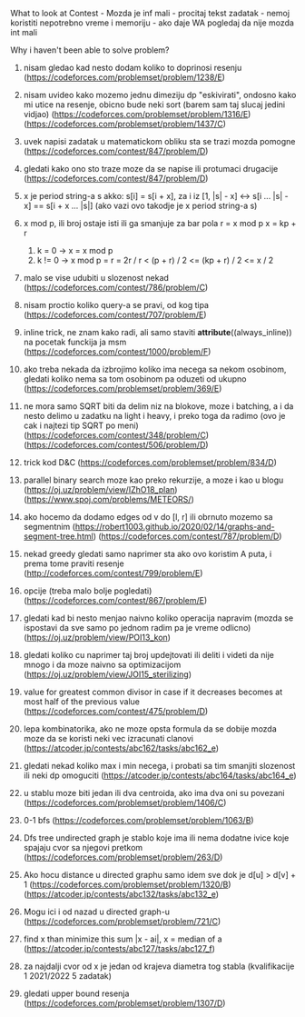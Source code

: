 What to look at Contest
	- Mozda je inf mali
 	- procitaj tekst zadatak 
	- nemoj koristiti nepotrebno vreme i memoriju
	- ako daje WA pogledaj da nije mozda int mali 

Why i haven't been able to solve problem?
1. nisam gledao kad nesto dodam koliko to doprinosi resenju	  	  
(https://codeforces.com/problemset/problem/1238/E)	

2. nisam uvideo kako mozemo jednu dimeziju dp "eskivirati", ondosno kako mi utice na resenje, obicno bude neki sort (barem sam taj slucaj jedini vidjao)
(https://codeforces.com/problemset/problem/1316/E)
(https://codeforces.com/problemset/problem/1437/C)

3. uvek napisi zadatak u matematickom obliku sta se trazi mozda pomogne
(https://codeforces.com/contest/847/problem/D)

4. gledati kako ono sto traze moze da se napise ili protumaci drugacije
(https://codeforces.com/contest/847/problem/D)

5. x je period string-a s akko: s[i] = s[i + x], za i iz [1, |s| - x] <-> 
s[i ... |s| - x] == s[i + x ... |s|] (ako vazi ovo takodje je x period string-a s) 

6. x mod p, ili broj ostaje isti ili ga smanjuje za bar pola
	r = x mod p
	x = kp + r
	1. k = 0 -> x = x mod p
 	2. k != 0 -> x mod p = r = 2r / r < (p + r) / 2 <= (kp + r) / 2 <= x / 2

7. malo se vise udubiti u slozenost nekad 
(https://codeforces.com/contest/786/problem/C)

8. nisam proctio koliko query-a se pravi, od kog tipa
(https://codeforces.com/contest/707/problem/E)

9. inline trick, ne znam kako radi, ali samo staviti __attribute__((always_inline)) na pocetak funckija ja msm
(https://codeforces.com/contest/1000/problem/F)

10. ako treba nekada da izbrojimo koliko ima necega sa nekom osobinom, gledati koliko nema sa tom osobinom pa oduzeti od ukupno
(https://codeforces.com/problemset/problem/369/E)

11. ne mora samo SQRT biti da delim niz na blokove, moze i batching, a i da nesto delimo u zadatku na light i heavy, i preko toga da radimo (ovo je cak i najtezi tip SQRT po meni)
(https://codeforces.com/contest/348/problem/C)
(https://codeforces.com/contest/506/problem/D)

12. trick kod D&C 
(https://codeforces.com/problemset/problem/834/D)

13. parallel binary search moze kao preko rekurzije, a moze i kao u blogu
(https://oj.uz/problem/view/IZhO18_plan)
(https://www.spoj.com/problems/METEORS/)

14. ako hocemo da dodamo edges od v do [l, r] ili obrnuto mozemo sa segmentnim 
(https://robert1003.github.io/2020/02/14/graphs-and-segment-tree.html)
(https://codeforces.com/contest/787/problem/D)

15. nekad greedy gledati samo naprimer sta ako ovo koristim A puta, i prema tome praviti resenje
(http://codeforces.com/contest/799/problem/E)

16. opcije (treba malo bolje pogledati)
(https://codeforces.com/contest/867/problem/E)

17. gledati kad bi nesto menjao naivno koliko operacija napravim (mozda se ispostavi da sve samo po jednom radim pa je vreme odlicno)
(https://oj.uz/problem/view/POI13_kon)

18. gledati koliko cu naprimer taj broj updejtovati ili deliti i videti da nije mnogo i da moze naivno sa optimizacijom
(https://oj.uz/problem/view/JOI15_sterilizing)

19. value for greatest common divisor in case if it decreases becomes at most half of the previous value
(https://codeforces.com/contest/475/problem/D)	

20. lepa kombinatorika, ako ne moze opsta formula da se dobije mozda moze da se koristi neki vec izracunati clanovi
(https://atcoder.jp/contests/abc162/tasks/abc162_e)

21. gledati nekad koliko max i min necega, i probati sa tim smanjiti slozenost ili neki dp omoguciti
(https://atcoder.jp/contests/abc164/tasks/abc164_e)

22. u stablu moze biti jedan ili dva centroida, ako ima dva oni su povezani
(https://codeforces.com/problemset/problem/1406/C)

23. 0-1 bfs
(https://codeforces.com/problemset/problem/1063/B)

24. Dfs tree undirected graph je stablo koje ima ili nema dodatne ivice koje spajaju cvor sa njegovi pretkom
(https://codeforces.com/problemset/problem/263/D)

25. Ako hocu distance u directed graphu samo idem sve dok je d[u] > d[v] + 1
(https://codeforces.com/problemset/problem/1320/B) (https://atcoder.jp/contests/abc132/tasks/abc132_e)

26. Mogu ici i od nazad u directed graph-u
(https://codeforces.com/problemset/problem/721/C)

27. find x than minimize this sum |x - ai|, x = median of a
(https://atcoder.jp/contests/abc127/tasks/abc127_f)

28. za najdalji cvor od x je jedan od krajeva diametra tog stabla
(kvalifikacije 1 2021/2022 5 zadatak)

29. gledati upper bound resenja
(https://codeforces.com/problemset/problem/1307/D)


